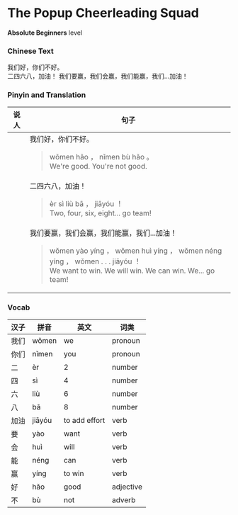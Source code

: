 # The Popup Cheerleading Squad
**Absolute Beginners** level
### Chinese Text
我们好，你们不好。<br />二四六八，加油！
我们要赢，我们会赢，我们能赢，我们...加油！

### Pinyin and Translation
|说人|句子|
|----|----|
||我们好，你们不好。<blockquote>wǒmen hǎo ， nǐmen bù hǎo 。<br />We're good. You're not good.</blockquote>|
||二四六八，加油！<blockquote>èr sì liù bā ， jiāyóu ！<br />Two, four, six, eight... go team!</blockquote>|
||我们要赢，我们会赢，我们能赢，我们...加油！<blockquote>wǒmen yào yíng ， wǒmen huì yíng ， wǒmen néng yíng ， wǒmen . . . jiāyóu ！<br />We want to win. We will win. We can win. We... go team!</blockquote>|
### Vocab
|汉子|拼音|英文|词类|
|----|----|----|----|
|我们|wǒmen|we|pronoun|
|你们|nǐmen|you|pronoun|
|二|èr|2|number|
|四|sì|4|number|
|六|liù|6|number|
|八|bā|8|number|
|加油|jiāyóu|to add effort|verb|
|要|yào|want|verb|
|会|huì|will|verb|
|能|néng|can|verb|
|赢|yíng|to win|verb|
|好|hǎo|good|adjective|
|不|bù|not|adverb|